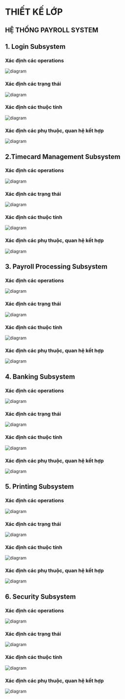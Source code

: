 # THIẾT KẾ LỚP
## HỆ THỐNG PAYROLL SYSTEM
## 1. Login Subsystem
### Xác định các operations
![diagram](https://www.planttext.com/api/plantuml/png/d5JBJiCm4BpdAwoUMed-G8LGNo0g5QbIWFisML8BnuwyJb64-cKS-2H-WNL8MZSf73WaaJopixEJJRu-FgVamBeoLr41oIjaA0Phaqajud9B5JdC1-8z4Y9HG2HgwCxOl3uJOYnAGgiXHp4HiRDIPyrvmVGtOzFkELfhx0CI-LPdc12ff491TMmo735ZRsJQu1cw9swtqaNfGkp0rxd5XT7E6gNG7erAcfLkXzh911nwNtDZ589kS70yQ-4MfjIEmPLscA4DfepPj3IwQteFIgQikB2OUdLGDEo5SjNFOzHnmFujiaxJfjPOBS_eGHJAPEQF489HMIj6kvS91b4yUzEz25v0AandFq5GBmJbatsKEVBAv0N3IxRR-84Wst-ERv7GRHfUN-EtKM_pGfaAaSt05kWq9JR0Mf9_eVvntP9lEbjw3xJhRMh33Lx2QGzReNcrMWulCBtRbdEgsWJjBazux7E8-7RwtCRZtc9Fn80bQD3o0eZPbpU0Qn9GgYwwpE3INg9S1Kd2U-cx7Q8fwjJ_CBu1003__mC0)
### Xác định các trạng thái
![diagram](https://www.planttext.com/api/plantuml/png/R91B2i8m443tSugiXLx0XLJ4HS2LHJVY8ZH36uY9v5CFvy8ZUGLd6Ykbk4dcyzuCpFlvgcDI8UMRXSlgAgfg8wIs2C3lc1wnHJCOrqbtpqcinIbY4EWIXYZQW9f2eso41SZkDgUUswrAL2TtLi1n42mGjixA6arm-NUp5NzWwOOlFaLpeOnWxk2x3hLq11B0wnkCqNW7ayVKFWGV26bw_oW9_4JkqusWC5DMezDylGy0003__mC0)
### Xác định các thuộc tính
![diagram](https://www.planttext.com/api/plantuml/png/T99DJiD038NtESKe-roWGgYb1L6fNGMnToSc7J4_qTW1LQWdOy6Hk0AUaD8qAOiaaj_pVFQRV7z-pOaXSkjire1-XHfLlWcryQfiTtGWHfUhZqmfRO58TT93YAwhALMebZ1wSAXcgkHeVDtN6x6_XrYDwnXZY5iaIgY1TfJd4hCCdcEm5kCVpD2YvJrwDXeOqzbt8LW4t-l0Cc_3oz1w5d7j6MkCWqbB0PlW_mKFZXTRYV7DQ1pWdy6QAVO5ZCLgyGkd2TYcRPwCGudQDIAlPFWn-TurDXmGHOCTq1cAlR0nb7PAdvkJ-NOKzYFGVX9uxrslBhUMr_asYsAI-KpbaXZb9zz04lVreAH7WxLTqtM7j4usbIxGMcucqOxP77sL_iSV0000__y30000)
### Xác định các phụ thuộc, quan hệ kết hợp
![diagram]()

## 2.Timecard Management Subsystem
### Xác định các operations
![diagram](https://www.planttext.com/api/plantuml/png/X5D1Ri903Bpp2YidaE03g488QDLAvLAgtfsiHHTsiz7QeOegNjP3dzGlDA79DWcHEEJYcR4ziyxFr_UI1RtaremoJ8wu9uXUjQK4lO8jfcN1KYgmosCkMCX6y3a2I0moGqDySDvUoW0p89iPLn0zRM0EE_4wtTV8X_F7HvTxBe6DosD3DP1vTw14ravHNoFrY0qATZ40fJapM3HRZ2SbuUIqgc5IMWBstfax7HpPqf_BxyhcsgNYdJ7aWrdDRsYq2edDOUMS8Knxw-y49UU-ESvZgqMehUyuF5NDKIZOa7zYKvlqXaBTzfOcEBtoMMKT8rDmsNHueSHvLTburYnt3N_HVSOAQoX_RXQzqsY4LQSjPZLhskkwgEtiANXP5VVXkiO3XpOPNgsC14ytGsm7qhdisMpe1EOGvKmSjTWjjAK9SPOAJ1BYY-eyMbAggl_k5m00__y30000)
### Xác định các trạng thái
![diagram](https://www.planttext.com/api/plantuml/png/UhzxlqDnIM9HIMbk3bUqLgo2hgwTGbXcQdbcNZeN5vG15dHDoIm1iQqKWa7guVoGpDpKvCIY52wO0DY4n9pCb4IO-jAatCmIX48aIRXQe3AOF4G0NPLdNXcwEgWGH2LOKN1Y6TJAnB9KX4ANn994BgWSI1dGdrmmyr2zvfwlu9IOdArGaWyJv798pKi11Gu0003__mC0)
### Xác định các thuộc tính 
![diagram](https://www.planttext.com/api/plantuml/png/R59BQiCm4Dtx58FNzGLCCQ4nfOLaKvVkn_8GrEXZD2DAA3bP5prIhr0xjOtYTA6DtdT6-ldwth1Wa6XDrgCwue4WVzMM58OEzkY62qjEe8ajdrZ8vl2P0IY3p30J7tsmbsk00iZsnf-8dcieeP6WtM52FdmuFlaOU01g7rj34z07_qvAjhwZjKQcY1e5K-myd9iUM-yaU6CeB6qqlw7HtJ9I2G_U6qAtycy49V8wdMDhjGYb-gJ2JO6nPOjCI_ni_qBAXsxqtscM-vbVNIzWn6RANqorMkei79tss4-ikvLhDRUxUg2Y-6zH9UIHYVE4dQ29PfbjKA1In1VLETkGwyRlymi00F__0m00)
### Xác định các phụ thuộc, quan hệ kết hợp
![diagram]()

## 3. Payroll Processing Subsystem
### Xác định các operations
![diagram](https://www.planttext.com/api/plantuml/png/b5JBQiCm4BpxAnQVNAX_89IGqlHGQ23KXvuLUN54PCbefL9JycKzz9Fw2vNyIFpAeISBpyokPdRjt--V3Lbch2jbL35-OWL2l6UrqLB2tcYEH48LaBa3rMInZE4h0k2I4K77UzBAXYUQ1WD8eMgHp3Bh25QGMUEhT21daZl9BEOPaym838nNGVPXgzr1udfSP8z6w7nQn8CbAhj3Uvo2SEtGDAWJB2kfQyINxOLvvqzjkqvJe4BZ9TuKFo8_NKIU-DmTWwZ7EvbGmefM5YwR1Cg75hc7pz4mgKQqOyedFCgfUH_Szo7qtFM4inmcAxLJTcg66_o_5LVb0r7RBkcx3wAx1nfVPTbpt-bYTc4A7Q9OYRC1Q_B9QZLzJyr8nuPJE6fdw5sR4-PJoBBFD-zh5b6_8zvmCjg6XRdD1ZRtSDjTOJJHuyASKiWnTpouf2cYq2v9vdkwHSk4fDdYpJ_ED9tjuGhYTbKelYLvlkvEVCcifu-A3Ue7SdzHppr76rHv-CVy0G00__y30000)
### Xác định các trạng thái
![diagram](https://www.planttext.com/api/plantuml/png/UhzxlqDnIM9HIMbk3bUqLgo2hgwTWcTAJYeN5uW4SvtpSt9Iaqioyz9T4aiI5QnW0WeWBXUQB5X3OavoQKuYI0oa6ifBLGX8h2m2gkP2beTOa5kGargIcW9K3LM3C2C_3o7FXL09qWTK2x4Ye2W_ERMu62IGcvfNmWML0Aa1-edB8JKl1UG_00000F__0m00)
### Xác định các thuộc tính 
![diagram](https://www.planttext.com/api/plantuml/png/T5FBQiCm4BpxAnRV_GEXX9IcXq838Jxql94NnrYMWdO5DILVraC_gRzGouyGM_L9i3CxExEIVhz_TYpen3SwkQAgiIH8ZzWwgpKSdLN4N9aISd_cbeMQ5BuI0AMH6KRUYpKIJd8z1f31TK1oGV4C6yZ5TIeZg50hhr6eo56ZgoWmtYkMfxtrPqtRkSYHN6MBfKW7DcJaG7APWxVaqP-waAeFQBfSCtTzFSoSHa_SxOBpVmHih3UXTt0y7_lQNBLjYUxpQ2oyxPSw1XkAabckfB9cMUUmhFPnPgXUh7VyOLrDnH8I_3nrMrvnEGMEjXAxNFTVEily72qZG0KLNeKSl4GCITpIEuiVL9P5jxY1L3dgWd6wrdA_WS2TNjj4duazw0ToIORSmBqbEp95-1T_0000__y30000)
    
### Xác định các phụ thuộc, quan hệ kết hợp
![diagram]()

## 4. Banking Subsystem
### Xác định các operations
![diagram](https://www.planttext.com/api/plantuml/png/Z50x3eCm3Drp2ei91YxG2Q4ktIhH2xZ1eX4qGR51GXKdwz0ZzGfDKTGFwj35Ul9xpy_s_NehMD3BSEvKZxh5XY0fqRR6Db0DHvvOw9p0HG7e3faXaXNvqMXQ280SnADbr6AStMrX0vNue8faY921lxi0nXenA7HuMzCU9tqYtGRjFi8iuDAvZj16uzB-S5NB-FJt2jawjlTE4_CVgQCpTJ3DAfJLsNd-KWPX4cSI9sfM1Tdw-Sy70000__y30000)
### Xác định các trạng thái
![diagram](https://www.planttext.com/api/plantuml/png/UhzxlqDnIM9HIMbk3bUqLgo2hgwTWcTAJYeN5uW4SmEAyfDJYuipyz834YjpK_DA5AoGn1HWWa6fXQMfnILScCf1XWIN9eD4qqfpGBgX4WX17BhS4ZDpKbEGT404k91C0oa3EfmBgXJ6TKZDIm7v2G000F__0m00)
### Xác định các thuộc tính 
![diagram](https://www.planttext.com/api/plantuml/png/N8un3i8m54FtdCBAdWimLOY53Qad-7o-IjGshV9_a2hKap5m9Av0G1qGYmS_o_RhyMpKA5iP1pSJzzG9_9vI7rE7jfnrKPFHu-u07aWL6smbtoBB5m01bYafiSKf7G_OeRLSKnki4rRqrrrTbR-g472YXQ_2VOtwEKyiggBUhQwHTFbyV0C00F__0m00)
### Xác định các phụ thuộc, quan hệ kết hợp
![diagram]()

## 5. Printing Subsystem
### Xác định các operations
![diagram](https://www.planttext.com/api/plantuml/png/N90n2iCm34Ltdq9uIeTSe5E6qZdW4wYES4rY9zXo8PISh4EFr2lK2KvfkmYXf_SHUZsUJMGCdDmW9jGz6WBP1klPUWCgNU8ScPo4km3G0yO8ErKKRbRJHW1gw4QT77a-Zy4Xmn4KvqrJwBHQYf5J_4K0XZm5P6fnrbVI_Qa4LLCPP65dXzpVHjiLTKlTMVK55v7B_wLr_Sd9ctAJenIBQCXtwmVU0000__y30000)
### Xác định các trạng thái
![diagram](https://www.planttext.com/api/plantuml/png/UhzxlqDnIM9HIMbk3bUqLgo2hgwTWcTAJYeN5uW4SzrJyrAB4aioyz834YkJCrAJinMiO8Af2d0nb_paqjpKl18kBEf1nWGKPUQ1186QWq4smWMuu38WPSxvkGKvgIMfAK1rO0c421T23gGIw5mkXzIy593J0G000F__0m00)
### Xác định các thuộc tính 
![diagram](https://www.planttext.com/api/plantuml/png/N8un2iCm40HxlU9Ghm-aSfNQe1TSpeSYRCb6TmgOu9Ubo9FoXSWcWP1cczbPzlLuTg9OjAR9B4WZ1WRRbvWrvW2-NcGLvMJXRW1eGX7uKi_b5eaF0k1WcAacpdgUIqA54tXjpV2XosvvHQtoYpRJud_HEUXnfIlJsBhsKCMQpNISX_tf6m00__y30000)
### Xác định các phụ thuộc, quan hệ kết hợp
![diagram]()

## 6. Security Subsystem
### Xác định các operations
![diagram](https://www.planttext.com/api/plantuml/png/f9D1Ri8m44NtESM85PNA1H12GEa2gLHLqnvWS4R18h4jsw6AAaxMHO_KAtGSaZH0g2erI__vF_ybuw-FpvdpQ7sHPv51iSEKO12JAApq9SJ5nfNEKpw0zmX0PEWSp0k_9UMbG2-rMgDYZwrqW14KZcnCph44OuYzbIgj9UawLafONcYT4QfA1zXZ9XDMxYmbOGepDmnn2dDgisx1S8atRPFswEOYAQzApONW8aFAJQPBejMo4sB9wS8AkX9oY5hSPpuxXxHyzjXjLPyRihcis1rB3zBvoL6VriKuKAOgHBxeLqQxKexras9xBPCwGMn9x9xQz_oNxhwsBz7Z1XsrY4rkW6XOck7fsKpW2S1hD9EcmYbtIhunByhLigzrgDZC_BX2zBNfzjDtUPImfGcB6PFTIz400T1H2Q13tZBiZmfFGd-Ph5xQVnT6evEj6SE0rzWDVfk_-0zimcf_ZyPBBZRrfx7J5SPewzbvY6Qaad2xlm400F__0m00)
### Xác định các trạng thái
![diagram](https://www.planttext.com/api/plantuml/png/UhzxlqDnIM9HIMbk3bUqLgo2hgwTWcTAJYeN5uW4SnrBIp9IyqeoanDBClFI5QoG1L8LGejJYnHyyjCpyxZG58BqXYNcPAO0jK1edCeyyygW2c4iY5A8Df0AtyIyHA18kcDoScfnCL0XM01gFKIG2qqDI1lGIrmm8s5U0seEIYqfgaJnM7uUbqDgNWee6000003__mC0)
### Xác định các thuộc tính 
![diagram](https://www.planttext.com/api/plantuml/png/V991JiCm44NtESKeQtA12bK5mGhQ1Jx1r1qLYyInF6Ea2FLaB3WILs2Sfb6QHcpzvlrlJ_Bx_RDXmIYfgOk0zWEF1AKXcwAJ3apQSyT2JGbV1O2jaHaUahoJ5sTHNEktwDM9FGUe8355GyoAO0L6elF70JcUg7HG_DYsDQ5NVYh6_3SzcwT6FTjXG_F8GB5nVHahUdKizsU-livyRaBTTaHFABX7fZ6O1f3LIy9bU3sRoHVBDLiCGyiTBBTv6xkGjsCeVZexgHl92tNJn_JsycQhwcebAoXrnrp-Dt_pN9NGMlqiP_7sWYejfwd9AOGsYfgdOaF-aF-LFm000F__0m00)
### Xác định các phụ thuộc, quan hệ kết hợp
![diagram]()







